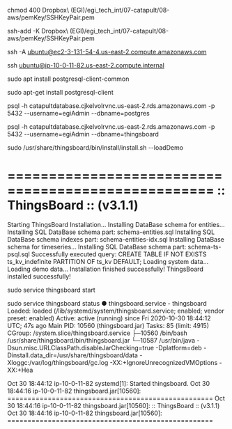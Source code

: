 
chmod 400 Dropbox\ \(EGI\)/egi_tech_int/07-catapult/08-aws/pemKey/SSHKeyPair.pem 

ssh-add -K Dropbox\ \(EGI\)/egi_tech_int/07-catapult/08-aws/pemKey/SSHKeyPair.pem 

ssh -A ubuntu@ec2-3-131-54-4.us-east-2.compute.amazonaws.com 


ssh ubuntu@ip-10-0-11-82.us-east-2.compute.internal

sudo apt install postgresql-client-common

sudo apt-get install postgresql-client

psql -h catapultdatabase.cjkelvolrvnc.us-east-2.rds.amazonaws.com -p 5432 --username=egiAdmin  --dbname=postgres

psql -h catapultdatabase.cjkelvolrvnc.us-east-2.rds.amazonaws.com -p 5432 --username=egiAdmin  --dbname=thingsboard

sudo /usr/share/thingsboard/bin/install/install.sh --loadDemo

 ===================================================
 :: ThingsBoard ::       (v3.1.1)
 ===================================================

Starting ThingsBoard Installation...
Installing DataBase schema for entities...
Installing SQL DataBase schema part: schema-entities.sql
Installing SQL DataBase schema indexes part: schema-entities-idx.sql
Installing DataBase schema for timeseries...
Installing SQL DataBase schema part: schema-ts-psql.sql
Successfully executed query: CREATE TABLE IF NOT EXISTS ts_kv_indefinite PARTITION OF ts_kv DEFAULT;
Loading system data...
Loading demo data...
Installation finished successfully!
ThingsBoard installed successfully!


sudo service thingsboard start

sudo service thingsboard status
● thingsboard.service - thingsboard
   Loaded: loaded (/lib/systemd/system/thingsboard.service; enabled; vendor preset: enabled)
   Active: active (running) since Fri 2020-10-30 18:44:12 UTC; 47s ago
 Main PID: 10560 (thingsboard.jar)
    Tasks: 85 (limit: 4915)
   CGroup: /system.slice/thingsboard.service
           ├─10560 /bin/bash /usr/share/thingsboard/bin/thingsboard.jar
           └─10587 /usr/bin/java -Dsun.misc.URLClassPath.disableJarChecking=true -Dplatform=deb -Dinstall.data_dir=/usr/share/thingsboard/data -Xloggc:/var/log/thingsboard/gc.log -XX:+IgnoreUnrecognizedVMOptions -XX:+Hea

Oct 30 18:44:12 ip-10-0-11-82 systemd[1]: Started thingsboard.
Oct 30 18:44:16 ip-10-0-11-82 thingsboard.jar[10560]:  ===================================================
Oct 30 18:44:16 ip-10-0-11-82 thingsboard.jar[10560]:  :: ThingsBoard ::       (v3.1.1)
Oct 30 18:44:16 ip-10-0-11-82 thingsboard.jar[10560]:  ===================================================
